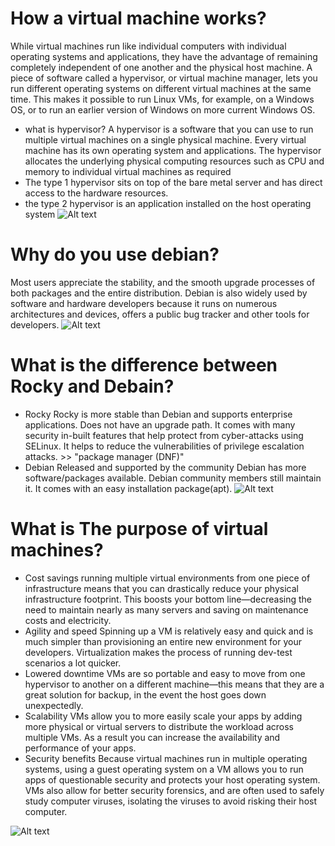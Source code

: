 # How a virtual machine works?
While virtual machines run like individual computers with individual operating systems and applications,
they have the advantage of remaining completely independent of one another and the physical host machine.
A piece of software called a hypervisor, or virtual machine manager, lets you run different operating systems on different virtual machines at the same time.
This makes it possible to run Linux VMs, for example, on a Windows OS, or to run an earlier version of Windows on more current Windows OS.
- what is hypervisor?
A hypervisor is a software that you can use to run multiple virtual machines on a single physical machine.
Every virtual machine has its own operating system and applications.
The hypervisor allocates the underlying physical computing resources such as CPU and memory to individual virtual machines as required
- The type 1 hypervisor sits on top of the bare metal server and has direct access to the hardware resources.
- the type 2 hypervisor is an application installed on the host operating system
![Alt text](https://www.stackscale.com/wp-content/uploads/2023/02/Hypervisors-stackscale.jpg)

# Why do you use debian?
Most users appreciate the stability, and the smooth upgrade processes of both packages and the entire distribution.
Debian is also widely used by software and hardware developers because it runs on numerous architectures and devices,
offers a public bug tracker and other tools for developers.
![Alt text](https://blog.desdelinux.net/wp-content/uploads/2018/06/Debian-10-830x472.jpg)

# What is the difference between Rocky and Debain?
- Rocky
  Rocky is more stable than Debian and supports enterprise applications.
  Does not have an upgrade path.
  It comes with many security in-built features that help protect from cyber-attacks using SELinux.
  It helps to reduce the vulnerabilities of privilege escalation attacks. >> "package manager (DNF)"
- Debian
  Released and supported by the community
  Debian has more software/packages available.
  Debian community members still maintain it.
  It comes with an easy installation package(apt).
![Alt text](https://hackaday.com/wp-content/uploads/2021/06/rocky-linux-featured.jpg)

# What is The purpose of virtual machines?
- Cost savings
  running multiple virtual environments from one piece of infrastructure means that you can drastically reduce your physical infrastructure footprint.
  This boosts your bottom line—decreasing the need to maintain nearly as many servers and saving on maintenance costs and electricity.
- Agility and speed
  Spinning up a VM is relatively easy and quick and is much simpler than provisioning an entire new environment for your developers.
  Virtualization makes the process of running dev-test scenarios a lot quicker.
- Lowered downtime
  VMs are so portable and easy to move from one hypervisor to another on a different machine—this means that they are a great solution for backup,
  in the event the host goes down unexpectedly.
- Scalability
  VMs allow you to more easily scale your apps by adding more physical or virtual servers to distribute the workload across multiple VMs.
  As a result you can increase the availability and performance of your apps.
- Security benefits
  Because virtual machines run in multiple operating systems,
  using a guest operating system on a VM allows you to run apps of questionable security and protects your host operating system.
  VMs also allow for better security forensics, and are often used to safely study computer viruses,
  isolating the viruses to avoid risking their host computer.

![Alt text](https://cdn-dynmedia-1.microsoft.com/is/image/microsoftcorp/what-is-a-virtual-machine_overview-img?resMode=sharp2&op_usm=1.5,0.65,15,0&wid=2560&hei=862&qlt=95)
